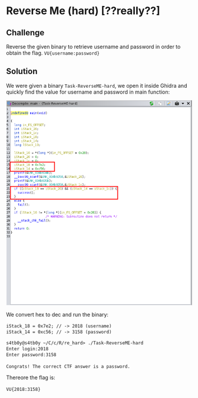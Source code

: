 # Reverse Me (hard) [??really??]

## Challenge

Reverse the given binary to retrieve username and password in order to obtain the flag. `VU{username:password}`

## Solution

We were given a binary `Task-ReverseME-hard`, we open it inside Ghidra and quickly find the value for username and password in main function:

![alt text](images/re-hard.png?raw=true)

We convert hex to dec and run the binary:
```
iStack_18 = 0x7e2; // -> 2018 (username)
iStack_14 = 0xc56; // -> 3158 (password)
```
```
s4tb0y@s4tb0y ~/C/c/R/re_hard> ./Task-ReverseME-hard 
Enter login:2018
Enter password:3158

Congrats! The correct CTF answer is a password.
```

Thereore the flag is:

`VU{2018:3158}`
